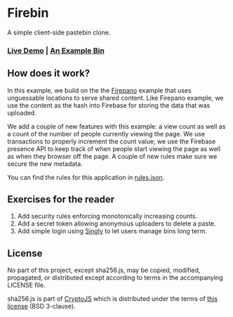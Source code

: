 Firebin
=======

A simple client-side pastebin clone.

### [Live Demo](http://firebase.github.com/firebin/) | [An Example Bin](http://firebase.github.com/firebin/#26ac13001217f8db10d720faf15870525275bab47e3a4fe6816881181f13973b)

How does it work?
-----------------
In this example, we build on the the [Firepano](http://firebase.github.com/firepano/)
example that uses unguessable locations to serve shared content. Like Firepano
example, we use the content as the hash into Firebase for storing the data that
was uploaded.

We add a couple of new features with this example: a view count as well as a
count of the number of people currently viewing the page. We use transactions
to properly increment the count value; we use the Firebase presence API to keep
track of when people start viewing the page as well as when they browser off
the page. A couple of new rules make sure we secure the new metadata.

You can find the rules for this application in [rules.json](http://github.com/firebase/firebin/blob/gh-pages/rules.json).

Exercises for the reader
------------------------
  1. Add security rules enforcing monotonically increasing counts.
  2. Add a secret token allowing anonymous uploaders to delete a paste.
  3. Add simple login using [Singly](http://singly.com]) to let users manage
bins long term.

License
-------
No part of this project, except sha256.js, may be copied, modified, propagated,
or distributed except according to terms in the accompanying LICENSE file.

sha256.js is part of [CryptoJS](http://code.google.com/p/crypto-js/) which
is distributed under the terms of
[this license](http://code.google.com/p/crypto-js/wiki/License) (BSD 3-clause).
